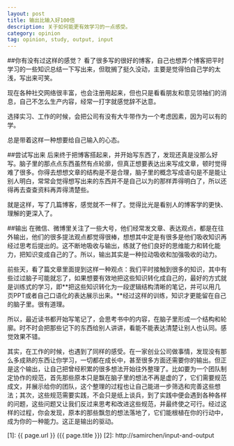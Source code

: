 ```yaml
---
layout: post
title: 输出比输入好100倍
description: 关于如何能更有效学习的一点感受。
category: opinion
tag: opinion, study, output, input
---
```


##你有没有过这样的感觉？
看了很多写的很好的博客，自己也想弄个博客把平时学习的一些知识总结一下写出来，但耽搁了挺久没动，主要是觉得怕自己学的太浅，写出来可笑。

现在各种社交网络很丰富，也会注册用起来，但也只是看看朋友和意见领袖们的消息，自己不怎么生产内容，经常一打字就感觉辞不达意。

选择实习、工作的时候，会把公司有没有大牛带作为一个考虑因素，因为可以有的学。

总是带着这样一种想要给自己输入的心态。

##尝试写出来
后来终于把博客搭起来，并开始写东西了，发现还真是没那么好写。脑子里的那点点东西虽然有点轮廓，但真正想要表达出来写成文章，顿时觉得难了很多。你得去想想文章的结构是不是合理，脑子里的概念写成语句是不是能让别人明白，常常会觉得想写出来的东西并不是自己以为的那样弄得明白了，所以还得再去查查资料再弄得清楚些。

就是这样，写了几篇博客，感觉就不一样了。觉得比光是看别人的博客学的更快、理解的更深入了。


##输出
在微信、微博里关注了一些大号，他们经常发文章、表达观点，都是在往外输出，他们的很多提法观点都觉得很棒，想想其中定是有很多是他们吸收知识再经过思考后提出的。这不断地吸收与输出，练就了他们良好的思维能力和转化能力，把知识变成自己的了。所以，输出其实是一种拉动吸收和加强吸收的动力。

前些天，看了篇文章里面提到这样一种观点：我们平时接触到很多的知识，其中有些过过脑子可能就忘了，如果想要有效地把这些知识转化成自己的，最好的方式就是训练式的学习，即**把这些知识转化为一段逻辑结构清晰的笔记，并可以用几页PPT或者自己口语化的表达展示出来。**经过这样的训练，知识才更能留在自己的脑子里。很有道理。

所以，最近读书都开始写笔记了，会思考书中的内容，在脑子里形成一个结构和轮廓。时不时会把那些记下的东西给别人讲讲，看能不能表达清楚让别人也认同。感觉效果不错。

其实，在工作的时候，也遇到了同样的感受。在一家创业公司做事情，发现没有那么多成熟的东西让你学习，一切都在成长中，甚至很多方面还需要你的输出。但正是这个输出，让自己把曾经积累的很多想法开始往外整理了。比如要为一个团队制定协作的规范，首先那些原本只是飘在脑子里的想法不再是虚的了，它们需要规范成文，并展示给你的团队，这个整理的过程也让自己能进一步筛选和完善这些想法；其次，这些规范需要实践，不会只是纸上谈兵，到了实践中便会遇到各种各样的问题，这些问题又让我们反过来思考和改进这些规范，并最终使之可行。经过这样的过程，你会发现，原本的那些飘忽的想法落地了，它们能根植在你的行动中，成为你的一种能力。这正是输出的驱动。








[SamirChen]: http://samirchen.com "SamirChen"
[1]: {{ page.url }} ({{ page.title }})
[2]: http://samirchen/input-and-output